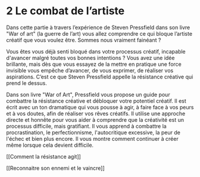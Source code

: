 # 2 Le combat de l’artiste

Dans cette partie à travers l’expérience de Steven Pressfield dans son livre "War of art" (la guerre de l’art) vous allez comprendre ce qui bloque l’artiste créatif que vous voulez être.
Sommes nous vraiment fainéant ?

Vous êtes vous déjà senti bloqué dans votre processus créatif, incapable d'avancer malgré toutes vos bonnes intentions ? Vous avez une idée brillante, mais dès que vous essayez de la mettre en pratique une force invisible vous empêche d’avancer, de vous exprimer, de réaliser vos aspirations. C’est ce que Steven Pressfield appelle la résistance créative qui prend le dessus. 

Dans son livre "War of Art", Pressfield vous propose un guide pour combattre la résistance créative et débloquer votre potentiel créatif. Il est écrit avec un ton dramatique qui vous pousse à agir, à faire face à vos peurs et à vos doutes, afin de réaliser vos rêves créatifs. Il utilise une approche directe et honnête pour vous aider à comprendre que la créativité est un processus difficile, mais gratifiant. Il vous apprend à combattre la procrastination, le perfectionnisme, l'autocritique excessive, la peur de l'échec et bien plus encore. Il vous montre comment continuer à créer même lorsque cela devient difficile.

[[Comment la résistance agit]]

[[Reconnaitre son ennemi et le vaincre]]
